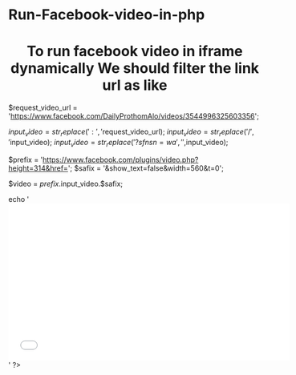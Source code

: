 # Run-Facebook-video-in-php

<h1 style="text-align: center">To run facebook video in iframe dynamically We should filter the link url as like</h1>
<?php





$request_video_url = 'https://www.facebook.com/DailyProthomAlo/videos/3544996325603356';

$input_video = str_replace(':','%3A',$request_video_url);
$input_video = str_replace('/','%2F',$input_video);
$input_video = str_replace('?sfnsn=wa','',$input_video);

$prefix = 'https://www.facebook.com/plugins/video.php?height=314&href=';
$safix = '&show_text=false&width=560&t=0';

$video = $prefix.$input_video.$safix;

echo '<iframe src="'.$video.'" width="560" height="314" style="border:none;overflow:hidden" scrolling="no" frameborder="0" allowfullscreen="true" allow="autoplay; clipboard-write; encrypted-media; picture-in-picture; web-share" allowFullScreen="true"></iframe>'
?>
